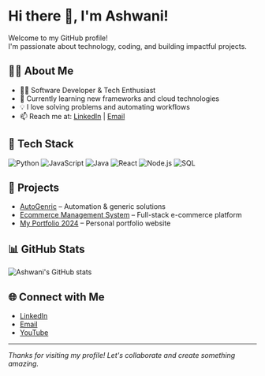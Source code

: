 # Hi there 👋, I'm Ashwani!

Welcome to my GitHub profile!  
I'm passionate about technology, coding, and building impactful projects.

## 🧑‍💻 About Me
- 👨‍💻 Software Developer & Tech Enthusiast
- 🌱 Currently learning new frameworks and cloud technologies
- 💡 I love solving problems and automating workflows
- 📫 Reach me at: [LinkedIn](https://www.linkedin.com/in/ashwani-199/) | [Email](mailto:ashwani844959@gmail.com)

## 🚀 Tech Stack
![Python](https://img.shields.io/badge/-Python-blue?style=flat-square&logo=python)
![JavaScript](https://img.shields.io/badge/-JavaScript-yellow?style=flat-square&logo=javascript)
![Java](https://img.shields.io/badge/-Java-red?style=flat-square&logo=java)
![React](https://img.shields.io/badge/-React-blue?style=flat-square&logo=react)
![Node.js](https://img.shields.io/badge/-Node.js-green?style=flat-square&logo=node.js)
![SQL](https://img.shields.io/badge/-SQL-lightgrey?style=flat-square&logo=mysql)
<!-- Add more as needed -->

## 📂 Projects
- [AutoGenric](https://github.com/ashwani-199/AutoGenric) – Automation & generic solutions
- [Ecommerce Management System](https://github.com/ashwani-199/Ecommerce_Management_System) – Full-stack e-commerce platform
- [My Portfolio 2024](https://github.com/ashwani-199/My_Portfolio2024) – Personal portfolio website

## 📊 GitHub Stats
![Ashwani's GitHub stats](https://github-readme-stats.vercel.app/api?username=ashwani-199&show_icons=true&hide_title=true)

## 🌐 Connect with Me
- [LinkedIn](https://www.linkedin.com/in/ashwani-199/)
- [Email](mailto:ashwani844959@gmail.com)
- [YouTube](https://www.youtube.com/@aspireEd_python) 

---

_Thanks for visiting my profile! Let's collaborate and create something amazing._
